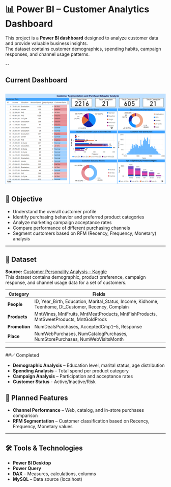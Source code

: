 # 📊 Power BI – Customer Analytics Dashboard

This project is a **Power BI dashboard** designed to analyze customer data and provide valuable business insights.  
The dataset contains customer demographics, spending habits, campaign responses, and channel usage patterns.

--
## Current Dashboard
![Description](Images/Dashboard_v1.png)
---

## 🎯 Objective
- Understand the overall customer profile
- Identify purchasing behavior and preferred product categories
- Analyze marketing campaign acceptance rates
- Compare performance of different purchasing channels
- Segment customers based on RFM (Recency, Frequency, Monetary) analysis

---

## 📂 Dataset

**Source:** [Customer Personality Analysis – Kaggle](https://www.kaggle.com/datasets/imakash3011/customer-personality-analysis)  
This dataset contains demographic, product preference, campaign response, and channel usage data for a set of customers.

| Category   | Fields |
|------------|--------|
| **People** | ID, Year_Birth, Education, Marital_Status, Income, Kidhome, Teenhome, Dt_Customer, Recency, Complain |
| **Products** | MntWines, MntFruits, MntMeatProducts, MntFishProducts, MntSweetProducts, MntGoldProds |
| **Promotion** | NumDealsPurchases, AcceptedCmp1–5, Response |
| **Place** | NumWebPurchases, NumCatalogPurchases, NumStorePurchases, NumWebVisitsMonth |

---

##✅ Completed
- **Demographic Analysis** – Education level, marital status, age distribution  
- **Spending Analysis** – Total spend per product category  
- **Campaign Analysis** – Participation and acceptance rates
- **Customer Status** - Active/Inactive/Risk

## 📌 Planned Features
- **Channel Performance** – Web, catalog, and in-store purchases comparison
- **RFM Segmentation** – Customer classification based on Recency, Frequency, Monetary values

---

## 🛠 Tools & Technologies
- **Power BI Desktop**
- **Power Query**
- **DAX** – Measures, calculations, columns
- **MySQL** – Data source (localhost)
